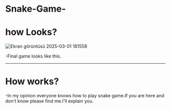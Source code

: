 # Snake-Game-

<h1>how Looks?</h1>

![Ekran görüntüsü 2025-03-01 181558](https://github.com/user-attachments/assets/95fb6c39-a999-4284-8625-3b9033b89f52)

-Final game looks like this.
<hr/>

<h1>How works?</h1>
-In my opinion everyone knows how to play snake game.If you are here and don't know please find me.I'll explain you.

